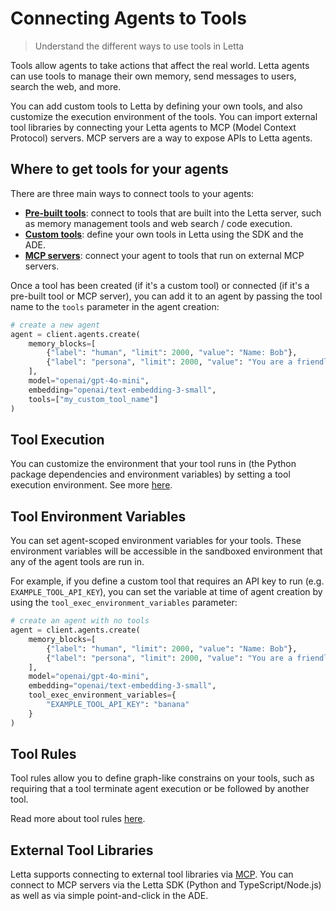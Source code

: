 # Connecting Agents to Tools

> Understand the different ways to use tools in Letta

Tools allow agents to take actions that affect the real world.
Letta agents can use tools to manage their own memory, send messages to users, search the web, and more.

You can add custom tools to Letta by defining your own tools, and also customize the execution environment of the tools.
You can import external tool libraries by connecting your Letta agents to MCP (Model Context Protocol) servers. MCP servers are a way to expose APIs to Letta agents.

## Where to get tools for your agents

There are three main ways to connect tools to your agents:

* [**Pre-built tools**](/guides/agents/prebuilt-tools): connect to tools that are built into the Letta server, such as memory management tools and web search / code execution.
* [**Custom tools**](/guides/agents/custom-tools): define your own tools in Letta using the SDK and the ADE.
* [**MCP servers**](/guides/mcp/overview): connect your agent to tools that run on external MCP servers.

Once a tool has been created (if it's a custom tool) or connected (if it's a pre-built tool or MCP server), you can add it to an agent by passing the tool name to the `tools` parameter in the agent creation:

```python title="python" {9}
# create a new agent
agent = client.agents.create(
    memory_blocks=[
        {"label": "human", "limit": 2000, "value": "Name: Bob"},
        {"label": "persona", "limit": 2000, "value": "You are a friendly agent"}
    ],
    model="openai/gpt-4o-mini",
    embedding="openai/text-embedding-3-small",
    tools=["my_custom_tool_name"]
)
```

## Tool Execution

You can customize the environment that your tool runs in (the Python package dependencies and environment variables) by setting a tool execution environment. See more [here](/guides/agents/tool-variables).

## Tool Environment Variables

You can set agent-scoped environment variables for your tools.
These environment variables will be accessible in the sandboxed environment that any of the agent tools are run in.

For example, if you define a custom tool that requires an API key to run (e.g. `EXAMPLE_TOOL_API_KEY`), you can set the variable at time of agent creation by using the `tool_exec_environment_variables` parameter:

```python title="python" {9-11}
# create an agent with no tools
agent = client.agents.create(
    memory_blocks=[
        {"label": "human", "limit": 2000, "value": "Name: Bob"},
        {"label": "persona", "limit": 2000, "value": "You are a friendly agent"}
    ],
    model="openai/gpt-4o-mini",
    embedding="openai/text-embedding-3-small",
    tool_exec_environment_variables={
        "EXAMPLE_TOOL_API_KEY": "banana"
    }
)
```

## Tool Rules

Tool rules allow you to define graph-like constrains on your tools, such as requiring that a tool terminate agent execution or be followed by another tool.

Read more about tool rules [here](/guides/agents/tool-rules).

## External Tool Libraries

Letta supports connecting to external tool libraries via [MCP](/guides/mcp/overview).
You can connect to MCP servers via the Letta SDK (Python and TypeScript/Node.js) as well as via simple point-and-click in the ADE.

